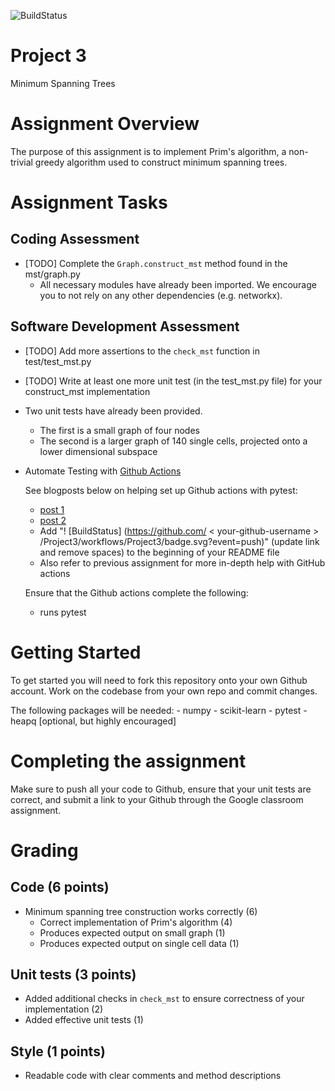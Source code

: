 ![BuildStatus](https://github.com/JoviaNierenberg/project3/actions/workflows/test.yml/badge.svg?event=push)

# Project 3
Minimum Spanning Trees

# Assignment Overview
The purpose of this assignment is to implement Prim's algorithm, a non-trivial greedy algorithm used to construct minimum spanning trees. 

# Assignment Tasks

## Coding Assessment
* [TODO] Complete the `Graph.construct_mst` method found in the mst/graph.py 
	* All necessary modules have already been imported. We encourage you to not rely on any other dependencies (e.g. networkx). 

## Software Development Assessment

* [TODO] Add more assertions to the `check_mst` function in test/test_mst.py 
* [TODO] Write at least one more unit test (in the test_mst.py file) for your construct_mst implementation
* Two unit tests have already been provided. 
    * The first is a small graph of four nodes
    * The second is a larger graph of 140 single cells, projected onto a lower dimensional subspace
	
* Automate Testing with [Github Actions](https://docs.github.com/en/actions)

	See blogposts below on helping set up Github actions with pytest:
	
	* [post 1](https://blog.dennisokeeffe.com/blog/2021-08-08-pytest-with-github-actions)
	* [post 2](https://mattsegal.dev/pytest-on-github-actions.html)
	* Add "! [BuildStatus] (https://github.com/ < your-github-username > /Project3/workflows/Project3/badge.svg?event=push)" (update link and remove spaces) to the beginning of your README file
	* Also refer to previous assignment for more in-depth help with GitHub actions

	Ensure that the Github actions complete the following:
	* runs pytest

# Getting Started
To get started you will need to fork this repository onto your own Github account. Work on the codebase from your own repo and commit changes. 

The following packages will be needed:
    - numpy
    - scikit-learn
    - pytest
    - heapq [optional, but highly encouraged]

# Completing the assignment
Make sure to push all your code to Github, ensure that your unit tests are correct, and submit a link to your Github through the Google classroom assignment.

# Grading

## Code (6 points)
* Minimum spanning tree construction works correctly (6)
    * Correct implementation of Prim's algorithm (4)
    * Produces expected output on small graph (1) 
    * Produces expected output on single cell data (1) 

## Unit tests (3 points)
* Added additional checks in `check_mst` to ensure correctness of your implementation (2)
* Added effective unit tests (1)

## Style (1 points)
* Readable code with clear comments and method descriptions
